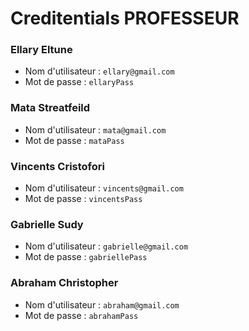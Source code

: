 # **Creditentials PROFESSEUR**

### Ellary Eltune
- Nom d'utilisateur : `ellary@gmail.com`
- Mot de passe : `ellaryPass`

### Mata Streatfeild
- Nom d'utilisateur : `mata@gmail.com`
- Mot de passe : `mataPass`

### Vincents Cristofori
- Nom d'utilisateur : `vincents@gmail.com`
- Mot de passe : `vincentsPass`

### Gabrielle Sudy
- Nom d'utilisateur : `gabrielle@gmail.com`
- Mot de passe : `gabriellePass`

### Abraham Christopher
- Nom d'utilisateur : `abraham@gmail.com`
- Mot de passe : `abrahamPass`